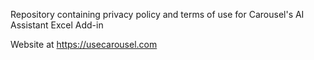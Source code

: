 Repository containing privacy policy and terms of use for Carousel's AI Assistant Excel Add-in

Website at https://usecarousel.com
